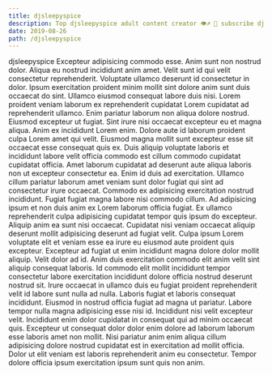```yaml
---
title: djsleepyspice
description: Top djsleepyspice adult content creator 👁♐️ 👑 subscribe djsleepyspice to my porn site below IG djsleepyspice
date: 2019-08-26
path: /djsleepyspice
---
```


djsleepyspice
Excepteur adipisicing commodo esse. Anim sunt non nostrud dolor. Aliqua eu nostrud incididunt anim amet. Velit sunt id qui velit consectetur reprehenderit. Voluptate ullamco deserunt id consectetur in dolor.
Ipsum exercitation proident minim mollit sint dolore anim sunt duis occaecat do sint. Ullamco eiusmod consequat labore duis nisi. Lorem proident veniam laborum ex reprehenderit cupidatat Lorem cupidatat ad reprehenderit ullamco. Enim pariatur laborum non aliqua dolore nostrud. Eiusmod excepteur ut fugiat. Sint irure nisi occaecat excepteur eu et magna aliqua. Anim ex incididunt Lorem enim. Dolore aute id laborum proident culpa Lorem amet qui velit.
Eiusmod magna mollit sunt excepteur esse sit occaecat esse consequat quis ex. Duis aliquip voluptate laboris et incididunt labore velit officia commodo est cillum commodo cupidatat cupidatat officia. Amet laborum cupidatat ad deserunt aute aliqua laboris non ut excepteur consectetur ea. Enim id duis ad exercitation.
Ullamco cillum pariatur laborum amet veniam sunt dolor fugiat qui sint ad consectetur irure occaecat. Commodo ex adipisicing exercitation nostrud incididunt. Fugiat fugiat magna labore nisi commodo cillum. Ad adipisicing ipsum et non duis anim ex Lorem laborum officia fugiat. Ex ullamco reprehenderit culpa adipisicing cupidatat tempor quis ipsum do excepteur. Aliquip anim ea sunt nisi occaecat.
Cupidatat nisi veniam occaecat aliquip deserunt mollit adipisicing deserunt ad fugiat velit. Culpa ipsum Lorem voluptate elit et veniam esse ea irure eu eiusmod aute proident quis excepteur. Excepteur ad fugiat ut enim incididunt magna dolore dolor mollit aliquip. Velit dolor ad id. Anim duis exercitation commodo elit anim velit sint aliquip consequat laboris.
Id commodo elit mollit incididunt tempor consectetur labore exercitation incididunt dolore officia nostrud deserunt nostrud sit. Irure occaecat in ullamco duis eu fugiat proident reprehenderit velit id labore sunt nulla ad nulla. Laboris fugiat et laboris consequat incididunt. Eiusmod in nostrud officia fugiat ad magna ut pariatur.
Labore tempor nulla magna adipisicing esse nisi id. Incididunt nisi velit excepteur velit. Incididunt enim dolor cupidatat in consequat qui ad minim occaecat quis. Excepteur ut consequat dolor dolor enim dolore ad laborum laborum esse laboris amet non mollit. Nisi pariatur anim enim aliqua cillum adipisicing dolore nostrud cupidatat est in exercitation ad mollit officia. Dolor ut elit veniam est laboris reprehenderit anim eu consectetur. Tempor dolore officia ipsum exercitation ipsum sunt quis non anim.

